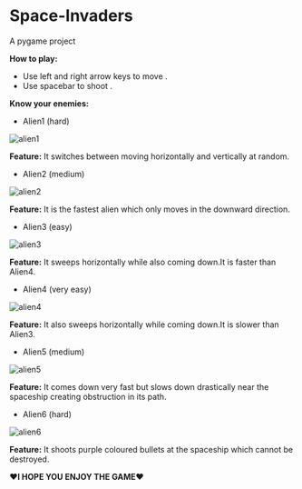 # Space-Invaders
A pygame project

**How to play:**
*    Use left and right arrow keys to move .
*    Use spacebar to shoot .
 
 **Know your enemies:**



 * Alien1 (hard)
 
![alien1](https://user-images.githubusercontent.com/69170359/224092169-5730ef30-8558-450e-9b9d-82f6ef7a8217.png)

**Feature:** It switches between moving horizontally and vertically at random.



* Alien2 (medium)

![alien2](https://user-images.githubusercontent.com/69170359/224097987-b5b7ee0f-464d-4773-8e29-2c9332a8fb45.png)

**Feature:** It is the fastest alien which only moves in the downward direction.



* Alien3 (easy)

![alien3](https://user-images.githubusercontent.com/69170359/224099550-7a2d85f0-53ab-4bc6-808d-f5d55f700c5a.png)

**Feature:** It sweeps horizontally while also coming down.It is faster than Alien4.



* Alien4 (very easy)

![alien4](https://user-images.githubusercontent.com/69170359/224100228-67659005-9326-4bfa-808f-9340740fdf9a.png)

**Feature:** It also sweeps horizontally while coming down.It is slower than Alien3.



* Alien5 (medium)

![alien5](https://user-images.githubusercontent.com/69170359/224100648-e8c3e79d-e785-4030-b3a5-214d47ed671f.png)

**Feature:** It comes down very fast but slows down drastically near the spaceship creating obstruction in its path.



* Alien6 (hard)

![alien6](https://user-images.githubusercontent.com/69170359/224101122-ebe22639-0a00-4da4-9bb1-b0a572fd67cd.png)

**Feature:** It shoots purple coloured bullets at the spaceship which cannot be destroyed.


**❤️I HOPE YOU ENJOY THE GAME❤️**
